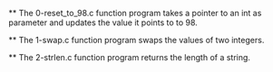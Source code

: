 ** The 0-reset_to_98.c function program takes a pointer to an int as parameter and updates the value it points to to 98.

** The 1-swap.c function program swaps the values of two integers.

** The 2-strlen.c function program returns the length of a string.


